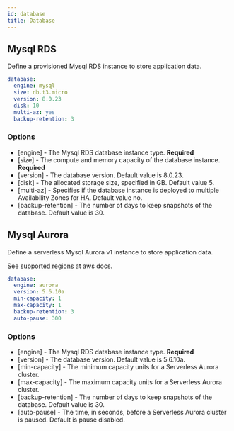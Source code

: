 ```yaml
---
id: database
title: Database
---
```


## Mysql RDS

Define a provisioned Mysql RDS instance to store application data.

```yaml
database:
  engine: mysql
  size: db.t3.micro
  version: 8.0.23
  disk: 10
  multi-az: yes
  backup-retention: 3
```

### Options

- [engine] - The Mysql RDS database instance type. **Required**
- [size] - The compute and memory capacity of the database instance. **Required**
- [version] - The database version. Default value is 8.0.23.
- [disk] - The allocated storage size, specified in GB. Default value 5.
- [multi-az] - Specifies if the database instance is deployed to multiple Availability Zones for HA. Default value no.
- [backup-retention] - The number of days to keep snapshots of the database. Default value is 30.

## Mysql Aurora

Define a serverless Mysql Aurora v1 instance to store application data.

See [supported regions](https://docs.aws.amazon.com/AmazonRDS/latest/AuroraUserGuide/Concepts.Aurora_Fea_Regions_DB-eng.Feature.ServerlessV1.html) at aws docs.

```yaml
database:
  engine: aurora
  version: 5.6.10a
  min-capacity: 1
  max-capacity: 1
  backup-retention: 3
  auto-pause: 300
```

### Options

- [engine] - The Mysql RDS database instance type. **Required**
- [version] - The database version. Default value is 5.6.10a.
- [min-capacity] - The minimum capacity units for a Serverless Aurora cluster.
- [max-capacity] - The maximum capacity units for a Serverless Aurora cluster.
- [backup-retention] - The number of days to keep snapshots of the database. Default value is 30.
- [auto-pause] - The time, in seconds, before a Serverless Aurora cluster is paused. Default is pause disabled.